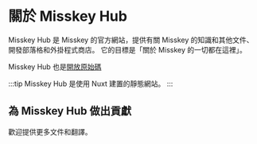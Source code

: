# 關於 Misskey Hub

Misskey Hub 是 Misskey 的官方網站，提供有關 Misskey 的知識和其他文件、開發部落格和外掛程式商店。
它的目標是「關於 Misskey 的一切都在這裡」。

Misskey Hub 也是[開放原始碼](https://github.com/misskey-dev/misskey-hub)

:::tip
Misskey Hub 是使用 Nuxt 建置的靜態網站。
:::

## 為 Misskey Hub 做出貢獻

歡迎提供更多文件和翻譯。
